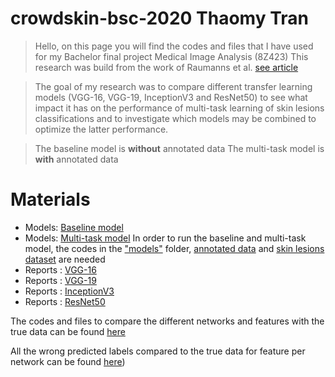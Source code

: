# crowdskin-bsc-2020 Thaomy Tran

> Hello, on this page you will find the codes and files that I have used for my Bachelor final project Medical Image Analysis (8Z423)
This research was build from the work of Raumanns et al. [see article](https://arxiv.org/pdf/2004.14745.pdf)

> The goal of my research was to compare different transfer learning models (VGG-16, VGG-19, InceptionV3 and ResNet50) to see what impact it has on the performance of multi-task learning  of skin lesions classifications
and to investigate which models may be combined to optimize the latter performance. 

> The baseline model is **without** annotated data
> The multi-task model is **with** annotated data

# Materials

- Models: [Baseline model](models/Baseline.ipynb)
- Models: [Multi-task model](models/Multitask_model.ipynb)
In order to run the baseline and multi-task model, the codes in the ["models"](models) folder, [annotated data](annotated_data) and [skin lesions dataset](https://drive.google.com/drive/folders/1D4AvE4cE7uEsVfj2zK6JwPRw_Htm69f8?usp=sharing)  are needed
- Reports : [VGG-16](VGG16)
- Reports : [VGG-19](VGG19)
- Reports : [InceptionV3](inceptionV3)
- Reports : [ResNet50](ResNet50)



The codes and files to compare the different networks and features with the true data can be found [here](Codes)

All the wrong predicted labels compared to the true data for feature per network can be found [here](annotated_data/wrong_predicted_labels.xlsx))


